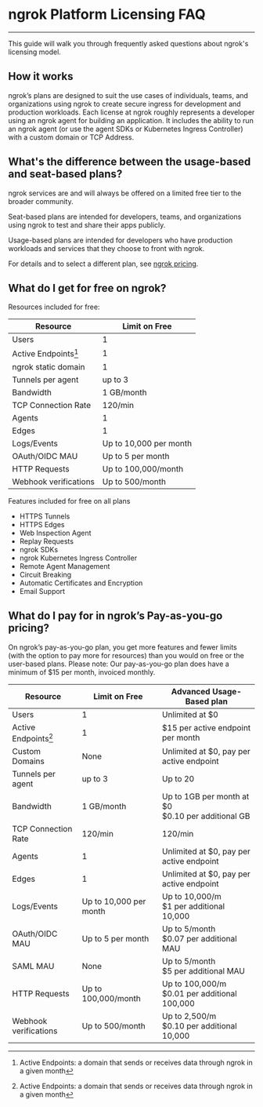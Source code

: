 # ngrok Platform Licensing FAQ

---

This guide will walk you through frequently asked questions about ngrok's licensing model.

## How it works

ngrok’s plans are designed to suit the use cases of individuals, teams, and organizations using ngrok to create secure ingress for development and production workloads. Each license at ngrok roughly represents a developer using an ngrok agent for building an application. It includes the ability to run an ngrok agent (or use the agent SDKs or Kubernetes Ingress Controller) with a custom domain or TCP Address.

## What's the difference between the usage-based and seat-based plans?

ngrok services are and will always be offered on a limited free tier to the broader community.

Seat-based plans are intended for developers, teams, and organizations using ngrok to test and share their apps publicly.

Usage-based plans are intended for developers who have production workloads and services that they choose to front with ngrok.

For details and to select a different plan, see [ngrok pricing](https://https://ngrok.com/pricing?ref=docs).

## What do I get for free on ngrok?

Resources included for free:

| Resource              | Limit on Free          |
| --------------------- | ---------------------- |
| Users                 | 1                      |
| Active Endpoints[^1]  | 1                      |
| ngrok static domain   | 1                      |
| Tunnels per agent     | up to 3                |
| Bandwidth             | 1 GB/month             |
| TCP Connection Rate   | 120/min                |
| Agents                | 1                      |
| Edges                 | 1                      |
| Logs/Events           | Up to 10,000 per month |
| OAuth/OIDC MAU        | Up to 5 per month      |
| HTTP Requests         | Up to 100,000/month    |
| Webhook verifications | Up to 500/month        |

Features included for free on all plans

- HTTPS Tunnels
- HTTPS Edges
- Web Inspection Agent
- Replay Requests
- ngrok SDKs
- ngrok Kubernetes Ingress Controller
- Remote Agent Management
- Circuit Breaking
- Automatic Certificates and Encryption
- Email Support

## What do I pay for in ngrok’s Pay-as-you-go pricing?

On ngrok’s pay-as-you-go plan, you get more features and fewer limits (with the option to pay more for resources) than you would on free or the user-based plans. Please note: Our pay-as-you-go plan does have a minimum of $15 per month, invoiced monthly. 

| Resource              | Limit on Free          | Advanced Usage-Based plan                               |
| --------------------- | ---------------------- | ------------------------------------------------------- |
| Users                 | 1                      | Unlimited at $0                                         |
| Active Endpoints[^1]  | 1                      | $15 per active endpoint per month                       |
| Custom Domains        | None                   | Unlimited at $0, pay per active endpoint                |
| Tunnels per agent     | up to 3                | Up to 20                                                |
| Bandwidth             | 1 GB/month             | Up to 1GB per month at $0<br /> $0.10 per additional GB |
| TCP Connection Rate   | 120/min                | 120/min                                                 |
| Agents                | 1                      | Unlimited at $0, pay per active endpoint                |
| Edges                 | 1                      | Unlimited at $0, pay per active endpoint                |
| Logs/Events           | Up to 10,000 per month | Up to 10,000/m <br /> $1 per additional 10,000          |
| OAuth/OIDC MAU        | Up to 5 per month      | Up to 5/month <br /> $0.07 per additional MAU           |
| SAML MAU              | None                   | Up to 5/month <br /> $5 per additional MAU              |
| HTTP Requests         | Up to 100,000/month    | Up to 100,000/m <br /> $0.01 per additional 100,000     |
| Webhook verifications | Up to 500/month        | Up to 2,500/m <br /> $0.10 per additional 10,000        |

[^1]: Active Endpoints: a domain that sends or receives data through ngrok in a given month
